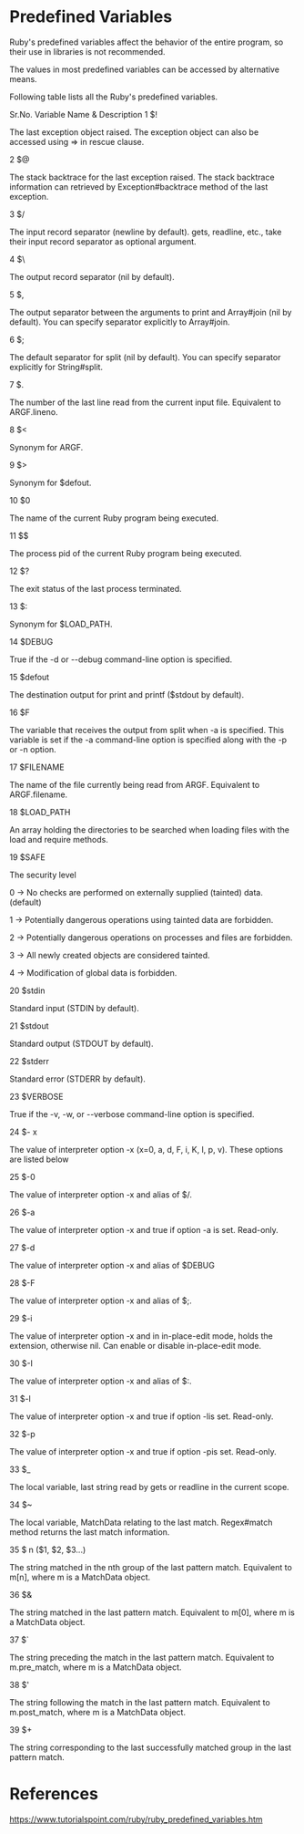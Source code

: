 # Predefined Variables

Ruby's predefined variables affect the behavior of the entire program, so their use in libraries is not recommended.

The values in most predefined variables can be accessed by alternative means.

Following table lists all the Ruby's predefined variables.

Sr.No.	Variable Name & Description
1
$!

The last exception object raised. The exception object can also be accessed using => in rescue clause.

2
$@

The stack backtrace for the last exception raised. The stack backtrace information can retrieved by Exception#backtrace method of the last exception.

3
$/

The input record separator (newline by default). gets, readline, etc., take their input record separator as optional argument.

4
$\

The output record separator (nil by default).

5
$,

The output separator between the arguments to print and Array#join (nil by default). You can specify separator explicitly to Array#join.

6
$;

The default separator for split (nil by default). You can specify separator explicitly for String#split.

7
$.

The number of the last line read from the current input file. Equivalent to ARGF.lineno.

8
$<

Synonym for ARGF.

9
$>

Synonym for $defout.

10
$0

The name of the current Ruby program being executed.

11
$$

The process pid of the current Ruby program being executed.

12
$?

The exit status of the last process terminated.

13
$:

Synonym for $LOAD_PATH.

14
$DEBUG

True if the -d or --debug command-line option is specified.

15
$defout

The destination output for print and printf ($stdout by default).

16
$F

The variable that receives the output from split when -a is specified. This variable is set if the -a command-line option is specified along with the -p or -n option.

17
$FILENAME

The name of the file currently being read from ARGF. Equivalent to ARGF.filename.

18
$LOAD_PATH

An array holding the directories to be searched when loading files with the load and require methods.

19
$SAFE

The security level

0 → No checks are performed on externally supplied (tainted) data. (default)

1 → Potentially dangerous operations using tainted data are forbidden.

2 → Potentially dangerous operations on processes and files are forbidden.

3 → All newly created objects are considered tainted.

4 → Modification of global data is forbidden.

20
$stdin

Standard input (STDIN by default).

21
$stdout

Standard output (STDOUT by default).

22
$stderr

Standard error (STDERR by default).

23
$VERBOSE

True if the -v, -w, or --verbose command-line option is specified.

24
$- x

The value of interpreter option -x (x=0, a, d, F, i, K, l, p, v). These options are listed below

25
$-0

The value of interpreter option -x and alias of $/.

26
$-a

The value of interpreter option -x and true if option -a is set. Read-only.

27
$-d

The value of interpreter option -x and alias of $DEBUG

28
$-F

The value of interpreter option -x and alias of $;.

29
$-i

The value of interpreter option -x and in in-place-edit mode, holds the extension, otherwise nil. Can enable or disable in-place-edit mode.

30
$-I

The value of interpreter option -x and alias of $:.

31
$-l

The value of interpreter option -x and true if option -lis set. Read-only.

32
$-p

The value of interpreter option -x and true if option -pis set. Read-only.

33
$_

The local variable, last string read by gets or readline in the current scope.

34
$~

The local variable, MatchData relating to the last match. Regex#match method returns the last match information.

35
$ n ($1, $2, $3...)

The string matched in the nth group of the last pattern match. Equivalent to m[n], where m is a MatchData object.

36
$&

The string matched in the last pattern match. Equivalent to m[0], where m is a MatchData object.

37
$`

The string preceding the match in the last pattern match. Equivalent to m.pre_match, where m is a MatchData object.

38
$'

The string following the match in the last pattern match. Equivalent to m.post_match, where m is a MatchData object.

39
$+

The string corresponding to the last successfully matched group in the last pattern match.

# References
https://www.tutorialspoint.com/ruby/ruby_predefined_variables.htm

